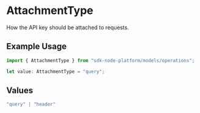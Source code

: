 # AttachmentType

How the API key should be attached to requests.

## Example Usage

```typescript
import { AttachmentType } from "sdk-node-platform/models/operations";

let value: AttachmentType = "query";
```

## Values

```typescript
"query" | "header"
```